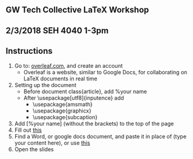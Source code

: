 
## GW Tech Collective LaTeX Workshop
## 2/3/2018 SEH 4040 1-3pm


## Instructions
1.  Go to: [overleaf.com](https://www.overleaf.com/signup), and create an account
	* Overleaf is a website, similar to Google Docs, for collaborating on  LaTeX documents in real time
2. Setting up the document
	* Before document class{article}, add %your name
	* After \usepackage[utf8]{inputence} add
		* \usepackage{amsmath}
		* \usepackage{graphicx}
		* \usepackage{subcaption}
3. Add [%your name] (without the brackets) to the top of the page
4. Fill out [this](https://docs.google.com/forms/d/1AveRISoYDZsJpsm59WgmgwWVL1q3ypFZwrtMQVeT9SM/edit)
5. Find a Word, or google docs document, and paste it in place of (type your content here), or use [this](https://www.google.com/policies/terms/)
6. Open the slides 
